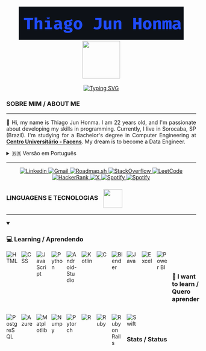 <!-- Título -->
<p align="center">
    <img src="/imagens/Captura de tela 2025-03-01 012152.png"></img>
    <img src="https://media1.giphy.com/media/v1.Y2lkPTc5MGI3NjExaGJraHVvMGM1bzh4am03NHFocXpkNjd2dThrMTF0NXk4eHpxaTJ0NSZlcD12MV9pbnRlcm5hbF9naWZfYnlfaWQmY3Q9Zw/78XCFBGOlS6keY1Bil/giphy.gif" width="100" height="100" style="margin: 0px"/>
</p>

<!-- Typing SVG -->
<p align="center">
    <a href="https://git.io/typing-svg"><img src="https://readme-typing-svg.herokuapp.com?font=Sigmar&size=30&pause=1000&color=3C6AF7&width=435&lines=Learning+new+things;Aprendendo+coisas+novas" alt="Typing SVG" /></a>
</p>

<!-- Sobre mim -->
<h3>SOBRE MIM / ABOUT ME</h3>
<hr>
<p style="text-align: justify">
👋 Hi, my name is Thiago Jun Honma. I am 22 years old, and I'm passionate about developing my skills in programming. Currently, I live in Sorocaba, SP (Brazil). I'm studying for a Bachelor's degree in Computer Engineering at <a href="https://facens.br/" target="_blank" style="font-weight: bold;">Centro Universitário - Facens</a>. My dream is to become a Data Engineer.
</p>

<details>
  <summary>🇧🇷 Versão em Português</summary>
  <p style="text-align: justify">
  👋 Olá, meu nome é Thiago Jun Honma, tenho 22 anos e sou apaixonado por desenvolver minhas habilidades em programação. Atualmente, moro em Sorocaba - SP. Estou cursando Bacharelado em Engenharia da Computação no <a href="https://facens.br/" target="_blank" style="font-weight: bold;">Centro Universitário - Facens</a>. Meu sonho é me tornar um Engenheiro de Dados.
  </p>
</details>

<hr>

<!-- Redes Sociais -->
<p align="center">
<a href="https://www.linkedin.com/in/thiago-h-745106229/">
    <img 
        align-item="left" 
        alt="Linkedin"
        title="Linkedin" 
        src="https://img.shields.io/badge/Linkedin-0D597F?style=for-the-badge&logo=linkedin&logoColor=1F243A">    
    </img>
</a>
<a href="mailto:thiagojunhonma@gmail.com">
    <img 
        align-item="left" 
        alt="Gmail"
        title="Gmail" 
        src="https://img.shields.io/badge/Gmail-EA4335?style=for-the-badge&logo=gmail&logoColor=white">    
    </img>
</a>
<a href="https://roadmap.sh/u/junhit">
    <img 
        align-item="left" 
        alt="Roadmap.sh"
        title="Roadmap.sh" 
        src="https://img.shields.io/badge/Roadmap.sh-000000?style=for-the-badge&logo=roadmapdotsh&logoColor=white">    
    </img>
</a>
<a href="https://stackoverflow.com/users/25957909/junhit?tab=profile">
    <img 
        align-item="left" 
        alt="StackOverflow"
        title="StackOverflow" 
        src="https://img.shields.io/badge/-Stackoverflow-FE7A16?style=for-the-badge&logo=stack-overflow&logoColor=white">    
    </img>
</a>
<a href="https://leetcode.com/u/thiagojunhonma/">
    <img 
        align-item="left" 
        alt="LeetCode"
        title="LeetCode" 
        src="https://img.shields.io/badge/LeetCode-000000?style=for-the-badge&logo=LeetCode&logoColor=#d16c06">    
    </img>
</a>
<a href="https://www.hackerrank.com/profile/thiagojunhonma">
    <img 
        align-item="left" 
        alt="HackerRank"
        title="HackerRank" 
        src="https://img.shields.io/badge/-Hackerrank-2EC866?style=for-the-badge&logo=HackerRank&logoColor=white">    
    </img>
</a>
<a href="https://x.com/HommaJun">
    <img 
        align-item="left" 
        alt="X"
        title="X" 
        src="https://img.shields.io/badge/X-black?style=for-the-badge&logo=x&logoColor=white">    
    </img>
</a>
<a href="https://open.spotify.com/playlist/1u4F50HA53L3Jwxbnk9IeO?si=10bf0963e06e48d6">
    <img 
        align-item="left" 
        alt="Spotify"
        title="Spotify" 
        src="https://img.shields.io/badge/Spotify-1ED760?style=for-the-badge&logo=spotify&logoColor=white">    
    </img>
</a>
<a href="https://dev.to/junhit">
    <img 
        align-item="left" 
        alt="Spotify"
        title="Spotify" 
        src="https://img.shields.io/badge/Dev.to-0A0A0A?style=for-the-badge&logo=devdotto&logoColor=white">    
    </img>
</a>
</p>

<h3 style="font-weight: bold">
    LINGUAGENS E TECNOLOGIAS
    <img src="https://media0.giphy.com/media/v1.Y2lkPTc5MGI3NjExeDBudTYwNGp1dHFobG5ncXFmd3B4N3c3YXFja3hpcWJ4d291ZTYzZyZlcD12MV9pbnRlcm5hbF9naWZfYnlfaWQmY3Q9Zw/KX5nwoDX97AtPvKBF6/giphy.gif" width="50" height="50" style="vertical-align: middle; margin-left: 10px"/>
</h3>

<hr>

<details open>   
    <p align="left">
        <summary><h3 style="font-weight: bold">💻 Learning / Aprendendo</h3></summary>
        <img 
            align="left" 
            alt="HTML"
            title="HTML" 
            width="30px" 
            style="padding-right: 10px;" 
            src="https://cdn.jsdelivr.net/gh/devicons/devicon@latest/icons/html5/html5-original.svg" 
        />
        <img 
            align="left" 
            alt="CSS" 
            title="CSS"
            width="30px" 
            style="padding-right: 10px;" 
            src="https://cdn.jsdelivr.net/gh/devicons/devicon@latest/icons/css3/css3-original.svg" 
        />
        <img 
            align="left" 
            alt="JavaScript" 
            title="JavaScript"
            width="30px" 
            style="padding-right: 10px;" 
            src="https://cdn.jsdelivr.net/gh/devicons/devicon@latest/icons/javascript/javascript-original.svg" 
        />
        <img 
            align="left" 
            alt="Python"
            title="Python" 
            width="30px" 
            style="padding-right: 10px;" 
            src="https://cdn.jsdelivr.net/gh/devicons/devicon@latest/icons/python/python-original.svg" 
        />
        <img 
            align="left" 
            alt="Android-Studio" 
            title="Android-Studio"
            width="30px" 
            style="padding-right: 10px;" 
            src="https://cdn.jsdelivr.net/gh/devicons/devicon@latest/icons/androidstudio/androidstudio-original.svg" 
        />
        <img 
            align="left" 
            alt="Kotlin" 
            title="Kotlin"
            width="30px" 
            style="padding-right: 10px;" 
            src="https://cdn.jsdelivr.net/gh/devicons/devicon@latest/icons/kotlin/kotlin-original.svg" 
        />
        <img 
            align="left" 
            alt="C" 
            title="C"
            width="30px" 
            style="padding-right: 10px;" 
            src="https://cdn.jsdelivr.net/gh/devicons/devicon@latest/icons/c/c-original.svg" 
        />
        <img 
            align="left" 
            alt="Blender" 
            title="Blender"
            width="30px" 
            style="padding-right: 10px;" 
            src="https://cdn.jsdelivr.net/gh/devicons/devicon@latest/icons/blender/blender-original.svg" 
        />
        <img 
            align="left" 
            alt="Java" 
            title="Java"
            width="30px" 
            style="padding-right: 10px;" 
            src="https://cdn.jsdelivr.net/gh/devicons/devicon@latest/icons/java/java-original.svg" 
        />
        <img 
            align="left" 
            alt="Excel" 
            title="Excel"
            width="30px" 
            style="padding-right: 10px;" 
            src="https://img.icons8.com/?size=100&id=UECmBSgBOvPT&format=png&color=000000" 
        />
        <img 
            align="left" 
            alt="Power BI" 
            title="Power BI"
            width="30px" 
            style="padding-right: 10px;" 
            src="https://img.icons8.com/?size=100&id=3sGOUDo9nJ4k&format=png&color=000000" 
        />
    </p>
</details>


</br>
</br>


<details open>
    <summary style="display: flex;"><h3 style="font-weight: bold">📌 I want to learn / Quero aprender</h3></summary>
    <p align="left">
        <img 
            align="left" 
            alt="PostgreSQL"
            title="PostgreSQL" 
            width="30px" 
            style="padding-right: 10px;" 
            src="https://cdn.jsdelivr.net/gh/devicons/devicon@latest/icons/postgresql/postgresql-original.svg" 
        />
        <img 
            align="left" 
            alt="Azure" 
            title="Azure"
            width="30px" 
            style="padding-right: 10px;" 
            src="https://cdn.jsdelivr.net/gh/devicons/devicon@latest/icons/azure/azure-original.svg" 
        />
        <img 
            align="left" 
            alt="Matplotlib" 
            title="Matplotlib"
            width="30px" 
            style="padding-right: 10px;" 
            src="https://cdn.jsdelivr.net/gh/devicons/devicon@latest/icons/matplotlib/matplotlib-original.svg" 
        />
        <img 
            align="left" 
            alt="Numpy"
            title="Numpy" 
            width="30px" 
            style="padding-right: 10px;" 
            src="https://cdn.jsdelivr.net/gh/devicons/devicon@latest/icons/numpy/numpy-original.svg" 
        />
        <img 
            align="left" 
            alt="Pytorch" 
            title="Pytorch"
            width="30px" 
            style="padding-right: 10px;" 
            src="https://cdn.jsdelivr.net/gh/devicons/devicon@latest/icons/pytorch/pytorch-original.svg" 
        />
        <img 
            align="left" 
            alt="R" 
            title="R"
            width="30px" 
            style="padding-right: 10px;" 
            src="https://cdn.jsdelivr.net/gh/devicons/devicon@latest/icons/r/r-original.svg" 
        />
        <img 
            align="left" 
            alt="Ruby" 
            title="Ruby"
            width="30px" 
            style="padding-right: 10px;" 
            src="https://cdn.jsdelivr.net/gh/devicons/devicon@latest/icons/ruby/ruby-original.svg" 
        />
        <img 
            align="left" 
            alt="Ruby on Rails" 
            title="Ruby on Rails"
            width="30px" 
            style="padding-right: 10px;" 
            src="https://cdn.jsdelivr.net/gh/devicons/devicon@latest/icons/rails/rails-original-wordmark.svg" 
        />
        <img 
            align="left" 
            alt="Swift" 
            title="Swift"
            width="30px" 
            style="padding-right: 10px;" 
            src="https://cdn.jsdelivr.net/gh/devicons/devicon@latest/icons/swift/swift-original.svg" 
        />
    </p>
</details>

</br>
</br>

<h3 style="font-weight: bold">Stats / Status</h3><img src="https://media3.giphy.com/media/v1.Y2lkPTc5MGI3NjExZXFybm5ramt4bnV2bjJvbTlsZXcwN3N0MzlyZGttcms4aTdzNmxjNSZlcD12MV9pbnRlcm5hbF9naWZfYnlfaWQmY3Q9Zw/pZJVwp7vh7kz2el7Np/giphy.gif" width="50" height="50" style="vertical-align: middle; margin-left: 10px>

<details>
    
</details>